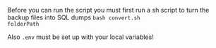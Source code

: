 Before you can run the script you must first run a sh script to turn the backup files into SQL dumps
<code>bash convert.sh folderPath</code>

Also <code>.env</code> must be set up with your local variables!